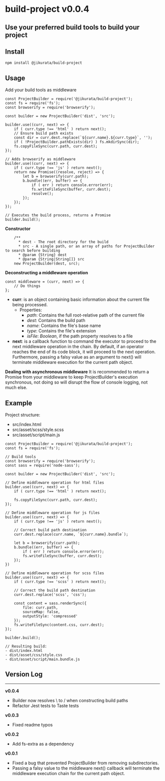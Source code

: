 # build-project v0.0.4
Use your preferred build tools to build your project
---
## Install
```
npm install @jikurata/build-project
```
## Usage
Add your build tools as middleware
```
const ProjectBuilder = require('@jikurata/build-project');
const fs = require('fs');
const browserify = require('browserify');

const builder = new ProjectBuilder('dist', 'src');

builder.use((curr, next) => {
    if ( curr.type !== 'html' ) return next();
    // Ensure build path exists
    const dir = curr.dest.replace(`${curr.name}.${curr.type}`, '');
    if ( !ProjectBuilder.pathExists(dir) ) fs.mkdirSync(dir);
    fs.copyFileSync(curr.path, curr.dest);
});

// Adds browserify as middleware
builder.use((curr, next) => {
    if ( curr.type !== 'js' ) return next();
    return new Promise((resolve, reject) => {
        let b = browserify(curr.path);
        b.bundle((err, buffer) => {
            if ( err ) return console.error(err);
            fs.writeFileSync(buffer, curr.dest);
            resolve();
        });
    });
});

// Executes the build process, returns a Promise
builder.build();
```
**Constructor**
```
    /**
      * dest - The root directory for the build
      * src - A single path, or an array of paths for ProjectBuilder to search before building
      * @param {String} dest
      * @param {String|String[]} src
    new ProjectBuilder(dest, src);
```
**Deconstructing a middleware operation**
```
const middleware = (curr, next) => {
    // Do things
};
```
- **curr**: is an object containing basic information about the current file being processed.
    - Properties:
        - *path*: Contains the full root-relative path of the current file
        - *dest*: Contains the build path
        - *name*: Contains the file's base name
        - *type*: Contains the file's extension
        - *isFile*: *Boolean*, if the path property resolves to a file
- **next**: is a callback function to command the executor to proceed to the next middleware operation in the chain. By default, if an operator reaches the end of its code block, it will proceed to the next operation. Furthermore, passing a falsy value as an argument to next() will terminate middleware execution for the current path object.

**Dealing with asynchronous middleware**
It is recommended to return a Promise from your middleware to keep ProjectBuilder's execution synchronous, not doing so will disrupt the flow of console logging, not much else.

## Example
Project structure:
- src/index.html
- src/asset/scss/style.scss
- src/asset/script/main.js
```
const ProjectBuilder = require('@jikurata/build-project');
const fs = require('fs');

// Build tools
const browserify = require('browserify');
const sass = require('node-sass');

const builder = new ProjectBuilder('dist', 'src');

// Define middleware operation for html files
builder.use((curr, next) => {
    if ( curr.type !== 'html' ) return next();

    fs.copyFileSync(curr.path, curr.dest);
});

// Define middleware operation for js files
builder.use((curr, next) => {
    if ( curr.type !== 'js' ) return next();

    // Correct build path destination
    curr.dest.replace(curr.name, `${curr.name}.bundle`);

    let b = browserify(curr.path);
    b.bundle((err, buffer) => {
        if ( err ) return console.error(err);
        fs.writeFileSync(buffer, curr.dest);
    });
})

// Define middleware operation for scss files
builder.use((curr, next) => {
    if ( curr.type !== 'scss' ) return next();
    
    // Correct the build path destination
    curr.dest.replace('scss', 'css');

    const content = sass.renderSync({
        file: curr.path,
        sourceMap: false,
        outputStyle: 'compressed'
    });
    fs.writeFileSync(content.css, curr.dest);
});

builder.build();

// Resulting build:
- dist/index.html
- dist/asset/css/style.css
- dist/asset/script/main.bundle.js
```
## Version Log
---
**v0.0.4**
- Builder now resolves \ to / when constructing build paths
- Refactor Jest tests to Taste tests

**v0.0.3**
- Fixed readme typos

**v0.0.2**
- Add fs-extra as a dependency

**v0.0.1**
- Fixed a bug that prevented ProjectBuilder from removing subdirectories.
- Passing a falsy value to the middleware next() callback will terminate the middleware execution chain for the current path object.
